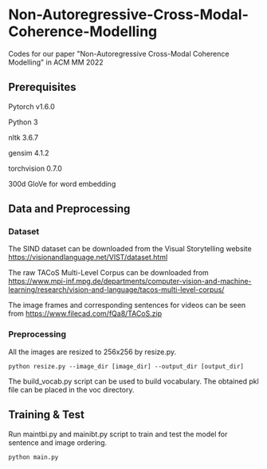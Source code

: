 # Non-Autoregressive-Cross-Modal-Coherence-Modelling
Codes for our paper "Non-Autoregressive Cross-Modal Coherence Modelling" in ACM MM 2022
## Prerequisites
Pytorch v1.6.0 

Python 3

nltk 3.6.7

gensim 4.1.2

torchvision 0.7.0

300d GloVe for word embedding

## Data and Preprocessing
### Dataset
The SIND dataset can be downloaded from the Visual Storytelling website https://visionandlanguage.net/VIST/dataset.html

The raw TACoS Multi-Level Corpus can be downloaded from https://www.mpi-inf.mpg.de/departments/computer-vision-and-machine-learning/research/vision-and-language/tacos-multi-level-corpus/ 

The image frames and corresponding sentences for videos can be seen from https://www.filecad.com/fQa8/TACoS.zip 

### Preprocessing
All the images are resized to 256x256 by resize.py. 

```
python resize.py --image_dir [image_dir] --output_dir [output_dir]
```

The build_vocab.py script can be used to build vocabulary.  The obtained pkl file can be placed in the voc directory.

## Training & Test
Run maintbi.py and mainibt.py script to train and test the model for sentence and image ordering. 

```
python main.py
```
